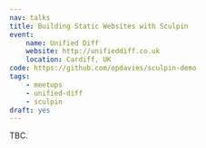 ```yaml
---
nav: talks
title: Building Static Websites with Sculpin
event:
    name: Unified Diff
    website: http://unifieddiff.co.uk
    location: Cardiff, UK
code: https://github.com/opdavies/sculpin-demo
tags:
    - meetups
    - unified-diff
    - sculpin
draft: yes
---
```

TBC.
